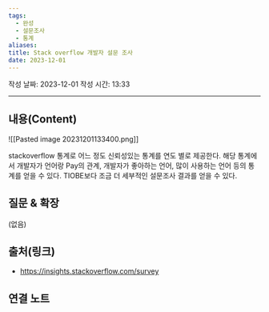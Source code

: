 ```yaml
---
tags:
  - 완성
  - 설문조사
  - 통계
aliases: 
title: Stack overflow 개발자 설문 조사
date: 2023-12-01
---
```


작성 날짜: 2023-12-01
작성 시간: 13:33


----
## 내용(Content)

![[Pasted image 20231201133400.png]]

stackoverflow 통계로 어느 정도 신뢰성있는 통계를 연도 별로 제공한다. 해당 통계에서 개발자가 언어랑 Pay의 관계, 개발자가 좋아하는 언어, 많이 사용하는 언어 등의 통계를 얻을 수 있다. TIOBE보다 조금 더 세부적인 설문조사 결과를 얻을 수 있다.
## 질문 & 확장

(없음)

## 출처(링크)
- https://insights.stackoverflow.com/survey

## 연결 노트